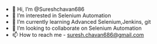 - 👋 Hi, I’m @Sureshchavan686
- 👀 I’m interested in Selenium Automation
- 🌱 I’m currently learning Advanced Selenium,Jenkins, git
- 💞️ I’m looking to collaborate on Selenium Automation
- 📫 How to reach me - suresh.chavan686@gmail.com

<!---
Sureshchavan686/Sureshchavan686 is a ✨ special ✨ repository because its `README.md` (this file) appears on your GitHub profile.
You can click the Preview link to take a look at your changes.
--->
